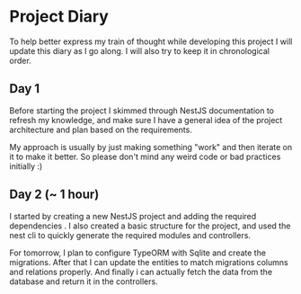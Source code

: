 # Project Diary
To help better express my train of thought while developing this project I will update this diary as I go along. I will also try to keep it in chronological order.

## Day 1
Before starting the project I skimmed through NestJS documentation to refresh my knowledge, and make sure I have a general idea of the project architecture and plan based on the requirements.

My approach is usually by just making something "work" and then iterate on it to make it better. So please don't mind any weird code or bad practices initially :)


## Day 2 (~ 1 hour)
I started by creating a new NestJS project and adding the required dependencies . I also created a basic structure for the project, and used the nest cli to quickly generate the required modules and controllers.

For tomorrow, I plan to configure TypeORM with Sqlite and create the migrations. After that I can update the entities to match migrations columns and relations properly. And finally i can actually fetch the data from the database and return it in the controllers.